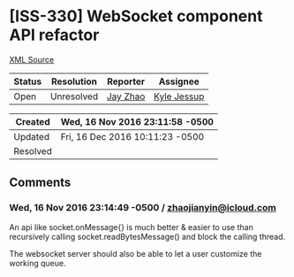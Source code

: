 # [ISS-330] WebSocket component API refactor

[XML Source](../xml/ISS-330.xml)
<p></p>





Status|Resolution|Reporter|Assignee
------|----------|--------|--------
Open|Unresolved|[Jay Zhao](zhaojianyin@icloud.com)|[Kyle Jessup]($kjessup)





Created|Wed, 16 Nov 2016 23:11:58 -0500
-------|--------------
Updated|Fri, 16 Dec 2016 10:11:23 -0500
Resolved|


## Comments




### Wed, 16 Nov 2016 23:14:49 -0500 / zhaojianyin@icloud.com 

<p><p>An api like socket.onMessage{} is much better &amp; easier to use than recursively calling socket.readBytesMessage() and block the calling thread.</p>

<p>The websocket server should also be able to let a user customize the working queue.</p></p>


